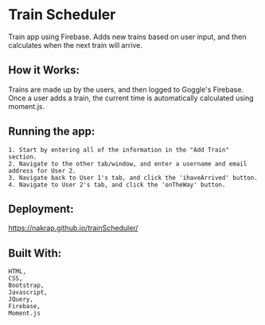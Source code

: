 # Train Scheduler

Train app using Firebase. Adds new trains based on user input, and then calculates when the next train will arrive.


## How it Works:

Trains are made up by the users, and then logged to Goggle's Firebase. Once a user adds a train, the current time is automatically calculated using moment.js. 


## Running the app:
```
1. Start by entering all of the information in the "Add Train" section. 
2. Navigate to the other tab/window, and enter a username and email address for User 2.
3. Navigate back to User 1's tab, and click the 'ihaveArrived' button. 
4. Navigate to User 2's tab, and click the 'onTheWay' button.
```


## Deployment:

https://nakrap.github.io/trainScheduler/


## Built With:
```
HTML,
CSS,
Bootstrap,
Javascript,
JQuery,
Firebase,
Moment.js
```

